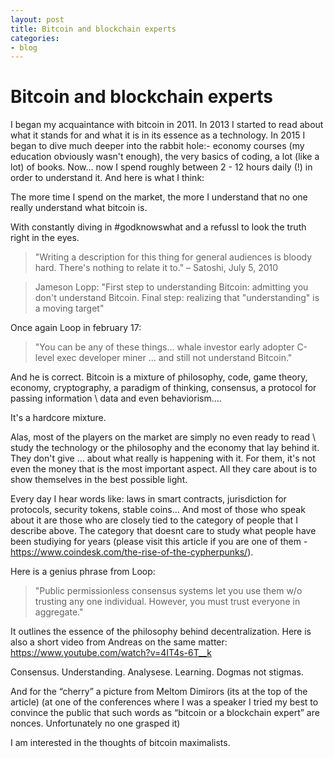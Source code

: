 ```yaml
---
layout: post
title: Bitcoin and blockchain experts
categories:
- blog
---
```


# Bitcoin and blockchain experts

I began my acquaintance with bitcoin in 2011. In 2013 I started to read about what it stands for and what it is in its essence as a technology. In 2015 I began to dive much deeper into the rabbit hole:- economy courses (my education obviously wasn't enough), the very basics of coding, a lot (like a lot) of books. Now… now I spend roughly between 2 - 12 hours daily (!) in order to understand it. And here is what I think:

The more time I spend on the market, the more I understand that no one really understand what bitcoin is.

With constantly diving in #godknowswhat and a refussl to look the truth right in the eyes.

> "Writing a description for this thing for general audiences is bloody hard. There's nothing to relate it to." – Satoshi, July 5, 2010

> Jameson Lopp:
"First step to understanding Bitcoin: admitting you don't understand Bitcoin.
Final step: realizing that "understanding" is a moving target"

Once again Loop in february 17:
> "You can be any of these things...
whale investor
early adopter
C-level exec
developer
miner
... and still not understand Bitcoin."

And he is correct. Bitcoin is a mixture of philosophy, code, game theory, economy, cryptography, a paradigm of thinking, consensus, a protocol for passing information \ data and even behaviorism….

It's a hardcore mixture.

Alas, most of the players on the market are simply no even ready to read \ study the technology or the philosophy and the economy that lay behind it. They don't give … about what really is happening with it. For them, it's not even the money that is the most important aspect. All they care about is to show themselves in the best possible light. 

Every day I hear words like: laws in smart contracts, jurisdiction for protocols, security tokens, stable coins… And most of those who speak about it are those who are closely tied to the category of people that I describe above. The category that doesnt care to study what people have been studiying for years (please visit this article if you are one of them - https://www.coindesk.com/the-rise-of-the-cypherpunks/).

Here is a genius phrase from Loop:
> "Public permissionless consensus systems let you use them w/o trusting any one individual. However, you must trust everyone in aggregate."

It outlines the essence of the philosophy behind decentralization. Here is also a short video from Andreas on the same matter: https://www.youtube.com/watch?v=4IT4s-6T__k

Consensus. Understanding. Analysese. Learning. Dogmas not stigmas. 

And for the “cherry” a picture from Meltom Dimirors (its at the top of the article) (at one of the conferences where I was a speaker I tried my best to convince the public that such words as “bitcoin or a blockchain expert” are nonces. Unfortunately no one grasped it)

I am interested in the thoughts of bitcoin maximalists.
